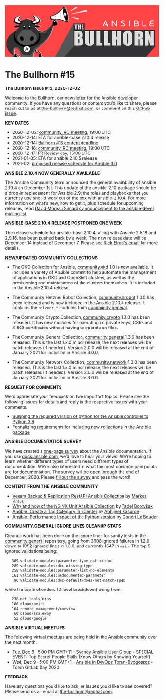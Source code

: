 ![](../assets/img/bullhorn-banner-mango.png)

# The Bullhorn #15

**The Bullhorn**
**Issue #15, 2020-12-02**

Welcome to the Bullhorn, our newsletter for the Ansible developer community. If you have any questions or content you’d like to share, please reach out to us at the-bullhorn@redhat.com, or comment on this [GitHub issue](https://github.com/ansible/community/issues/546).

**KEY DATES**

* 2020-12-02: [community IRC meeting](https://github.com/ansible/community/issues/539), 19:00 UTC
* 2020-12-14: ETA for ansible-base 2.10.4 release
* 2020-12-14: [Bullhorn #16 content deadline](https://github.com/ansible/community/issues/546)
* 2020-12-16: [community IRC meeting](https://github.com/ansible/community/issues/539), 19:00 UTC
* 2020-12-17: [PR Review day](https://github.com/ansible/community/issues/407), 15:00 UTC
* 2021-01-05: ETA for ansible 2.10.5 release
* 2021-02: [proposed release schedule for Ansible 3.0](https://www.reddit.com/r/ansible/comments/jwzwwf/ansible300_schedule_and_preview_of_400_schedule/)

**ANSIBLE 2.10.4 NOW GENERALLY AVAILABLE**

The Ansible Community team announced the general availability of Ansible 2.10.4 on December 1st. This update of the ansible-2.10 package should be a drop-in replacement for Ansible 2.9; the roles and playbooks that you currently use should work out of the box with ansible-2.10.4. For more information on what’s new, how to get it, plus schedule for upcoming releases, read [David Moreau Simard’s announcement to the ansible-devel mailing list](https://groups.google.com/g/ansible-devel/c/CHgsLbNCcK0).

**ANSIBLE-BASE 2.10.4 RELEASE POSTPONED ONE WEEK**

The release schedule for ansible-base 2.10.4, along with Ansible 2.8.18 and 2.9.16, has been pushed back by a week. The new release date will be December 14 instead of December 7. Please see [Rick Elrod's email](https://groups.google.com/g/ansible-devel/c/gpQYwDg9Irg) for more details.

**NEW/UPDATED COMMUNITY COLLECTIONS**

- The OKD Collection for Ansible, [community.okd](https://galaxy.ansible.com/community/okd) 1.0 is now available. It includes a variety of Ansible content to help automate the management of applications in OKD and OpenShift clusters, as well as the provisioning and maintenance of the clusters themselves. It is included in the Ansible 2.10.4 release.

- The Community Hetzner Robot Collection, [community.hrobot](https://galaxy.ansible.com/community/hrobot) 1.0.0 has been released and is now included in the Ansible 2.10.4 release. It contains the `hetzner_*` modules from [community.general](https://galaxy.ansible.com/community/general).

- The Community Crypto Collection, [community.crypto](https://galaxy.ansible.com/community/crypto) 1.3.0 has been released. It has new modules for operating on private keys, CSRs and X.509 certificates without having to operate on files.

- The Community General Collection, [community.general](https://galaxy.ansible.com/community/general) 1.3.0 has been released. This is the last 1.x.0 minor release, the next releases will be patch releases (if needed). Version 2.0.0 will be released at the end of January 2021 for inclusion in Ansible 3.0.0.

- The Community Network Collection, [community.network](https://galaxy.ansible.com/community/network) 1.3.0 has been released. This is the last 1.x.0 minor release, the next releases will be patch releases (if needed). Version 2.0.0 will be released at the end of January 2021 for inclusion in Ansible 3.0.0.

**REQUEST FOR COMMENTS**

We'd appreciate your feedback on two important topics. Please see the following issues for details and reply in the respective issues with your comments.

* [Bumping the required version of python for the Ansible controller to Python 3.8](https://github.com/ansible/ansible/issues/72668)
* [Formalizing requirements for including new collections in the Ansible package](https://github.com/ansible-collections/overview/issues/131)

**ANSIBLE DOCUMENTATION SURVEY**

We have created a [one-page survey](https://www.surveymonkey.co.uk/r/B7PDVSB) about the Ansible documentation. If you use [docs.ansible.com](https://docs.ansible.com/), we’d love to hear your views! We’re hoping to learn whether different types of users need different types of documentation. We’re also interested in what the most common pain points are for documentation. The survey will be open through the end of December, 2020. Please [fill out the survey](https://www.surveymonkey.co.uk/r/B7PDVSB) and pass the word!

**CONTENT FROM THE ANSIBLE COMMUNITY**

* [Veeam Backup & Replication RestAPI Ansible Collection](https://mycloudrevolution.com/en/2020/11/11/veeam-backup-replication-restapi-ansible-collection/) by [Markus Kraus](https://github.com/vMarkusK)
* [Why and how of the NGINX Unit Ansible Collection](https://steampunk.si/blog/why-and-how-of-the-nginx-unit-ansible-collection/) by [Tadej Borovšak](https://github.com/tadeboro)
* [Ansible: Create a Tag Category in vCenter](https://medium.com/@AbhijeetKasurde/ansible-create-a-tag-category-in-vcenter-416a2bc8ca5) by [Abhijeet Kasurde](https://github.com/Akasurde)
* [Ansible: Performance Impact of the Python version](https://goneri.lebouder.net/2020/11/26/ansible-performance-impact-of-the-python-version/) by [Gonéri Le Bouder](https://github.com/goneri)

**COMMUNITY.GENERAL IGNORE LINES CLEANUP STATS**

Cleanup work has been done on the ignore lines for sanity tests in the [community.general](https://github.com/ansible-collections/community.general) repository, going from 3608 ignored failures in 1.2.0 down to 1952 ignored lines in 1.3.0, and currently 1547 in `main`. The top 5 ignored validations being:

```
   309 validate-modules:parameter-type-not-in-doc
   289 validate-modules:doc-missing-type
   258 validate-modules:parameter-list-no-elements
   161 validate-modules:undocumented-parameter
    90 validate-modules:doc-default-does-not-match-spec
```

while the top 5 offenders (2-level breakdown) being from:

```
   238 net_tools/nios
   180 cloud/ovirt
   104 remote_management/oneview
    60 cloud/scaleway
    52 cloud/google
```

**ANSIBLE VIRTUAL MEETUPS**

The following virtual meetups are being held in the Ansible community over the next month:

* Tue, Dec 8 · 5:00 PM GMT+11 - [Sydney Ansible User Group](https://www.meetup.com/Ansible-Sydney/events/274801128/) - SPECIAL EVENT: Top Secret People Skills (Know Others by Knowing Yourself)
* Wed, Dec 9 · 5:00 PM GMT+1 - [Ansible in DevOps Torun-Bydgoszcz](https://www.meetup.com/Ansible-in-DevOps-Torun-Bydgoszcz/events/274669461/) - Torun GitLab Day 2020

**FEEDBACK**

Have any questions you’d like to ask, or issues you’d like to see covered? Please send us an email at the-bullhorn@redhat.com.

